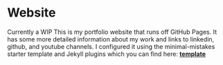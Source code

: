 # Website
Currently a WIP
This is my portfolio website that runs off GitHub Pages. It has some more detailed information about my work and links to linkedin, github, and youtube channels. I configured it using the minimal-mistakes starter template and Jekyll plugins which you can find here: [**template**](https://github.com/mmistakes/mm-github-pages-starter)

